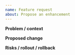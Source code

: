 ```yaml
---
name: Feature request
about: Propose an enhancement
---
```


**Problem / context**

**Proposed change**

**Risks / rollout / rollback**
